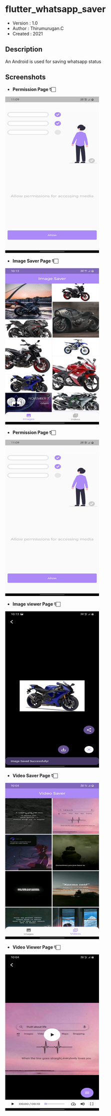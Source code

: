# flutter_whatsapp_saver

+ Version : 1.0
+ Author : Thirumurugan.C
+ Created : 2021

Description
-----------
An Android is used for saving whatsapp status

## Screenshots
 + **Permission Page 👇🏻**
 <img src="screenshots/Screenshot_20211107-230917.jpg" height=500, width=300>
 
  + **Image Saver Page 👇🏻**
 <img src="screenshots/Screenshot_20211107-221318.jpg" height=500, width=300>
 
  + **Permission Page 👇🏻**
 <img src="screenshots/Screenshot_20211107-230917.jpg" height=500, width=300>
 
  + **Image viewer Page 👇🏻**
 <img src="screenshots/Screenshot_20211107-221329.jpg" height=500, width=300>
 
  + **Video Saver Page 👇🏻**
 <img src="screenshots/Screenshot_20211107-220414.jpg" height=500, width=300>
 
  + **Video Viewer Page 👇🏻**
 <img src="screenshots/Screenshot_20211107-220426.jpg" height=500, width=300>
 
